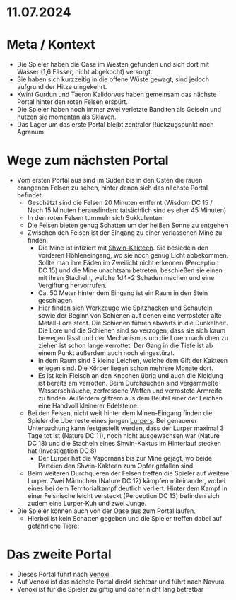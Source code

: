 # 11.07.2024

# Meta / Kontext
* Die Spieler haben die Oase im Westen gefunden und sich dort mit Wasser (1,6 Fässer, nicht abgekocht) versorgt.
* Sie haben sich kurzzeitig in die offene Wüste gewagt, sind jedoch aufgrund der Hitze umgekehrt.
* Kwint Gurdun und Taeron Kalidorvus haben gemeinsam das nächste Portal hinter den roten Felsen erspürt.
* Die Spieler haben noch immer zwei verletzte Banditen als Geiseln und nutzen sie momentan als Sklaven.
* Das Lager um das erste Portal bleibt zentraler Rückzugspunkt nach Agranum.

# Wege zum nächsten Portal
* Vom ersten Portal aus sind im Süden bis in den Osten die rauen orangenen Felsen zu sehen, hinter denen sich das nächste Portal befindet.
    * Geschätzt sind die Felsen 20 Minuten entfernt (Wisdom DC 15 / Nach 15 Minuten herausfinden: tatsächlich sind es eher 45 Minuten)
    * In den roten Felsen tummeln sich Sukkulenten.
    * Die Felsen bieten genug Schatten um der heißen Sonne zu entgehen
    * Zwischen den Felsen ist der Eingang zu einer verlassenen Mine zu finden.
        * Die Mine ist infiziert mit [Shwin-Kakteen](/content/Himmelskoerper/Aridess/Flora/Shwin-Kaktus/DnD-5e_Flora-Blatt.md). Sie besiedeln den vorderen Höhleneingang, wo sie noch genug Licht abbekommen. Sollte man ihre Fäden im Zweilicht nicht erkennen (Perception DC 15) und die Mine unachtsam betreten, beschießen sie einen mit ihren Stacheln, welche 1d4*2 Schaden machen und eine Vergiftung hervorrufen.
        * Ca. 50 Meter hinter dem Eingang ist ein Raum in den Stein geschlagen. 
        * Hier finden sich Werkzeuge wie Spitzhacken und Schaufeln sowie der Beginn von Schienen auf denen eine verrosteter alte Metall-Lore steht. Die Schienen führen abwärts in die Dunkelheit. Die Lore und die Schienen sind so verzogen, dass sie sich kaum bewegen lässt und der Mechanismus um die Loren nach oben zu ziehen ist schon lange verrottet. Der Gang in die Tiefe ist ab einem Punkt außerdem auch noch eingestürzt.
        * In dem Raum sind 3 kleine Leichen, welche dem Gift der Kakteen erlegen sind. Die Körper liegen schon mehrere Monate dort.
        * Es ist kein Fleisch an den Knochen übrig und auch die Kleidung ist bereits am verrotten. Beim Durchsuchen sind vergammelte Wasserschläuche, zerfressene Waffen und verrostete Armreife zu finden. Außerdem glitzern aus dem Beutel einer der Leichen eine Handvoll kleinerer Edelsteine.
    * Bei den Felsen, nicht weit hinter dem Minen-Eingang finden die Spieler die Überreste eines jungen [Lurpers](/content/Himmelskoerper/Aridess/Fauna/Lurper/DnD-5e_Fauna-Blatt.md). Bei genauerer Untersuchung kann festgestellt werden, dass der Lurper maximal 3 Tage tot ist (Nature DC 11), noch nicht ausgewachsen war (Nature DC 18) und die Stacheln eines Shwin-Kaktus im Hinterlauf stecken hat (Investigation DC 8)
        * Der Lurper hat die Vapornans bis zur Mine gejagt, wo beide Parteien den Shwin-Kakteen zum Opfer gefallen sind.
    * Beim weiteren Durchqueren der Felsen treffen die Spieler auf weitere Lurper. Zwei Männchen (Nature DC 12) kämpfen miteinander, wobei eines bei dem Territorialkampf deutlich verliert. Hinter dem Kampf in einer Felsnische leicht versteckt (Perception DC 13) befinden sich zudem eine Lurper-Kuh und zwei Junge.
* Die Spieler können auch von der Oase aus zum Portal laufen.
    * Hierbei ist kein Schatten gegeben und die Spieler treffen dabei auf gefährliche Tiere:

# Das zweite Portal
* Dieses Portal führt nach [Venoxi](/content/Himmelskoerper/Venoxi/index.md). 
* Auf Venoxi ist das nächste Portal direkt sichtbar und führt nach Navura.
* Venoxi ist für die Spieler zu giftig und daher nicht lang betretbar

<!-- Weiteres Material

# Weitere Portal-Ziele

## Linunar
* Tote Urzeit-Welt
* Viele riesiege Insekten, Farn-Bäume und Reptilien
* Strahlenbelastet

## Luqua
* Nur Riff-Dörfer sind zugänglich
* Die Portale sind möglicherweise sehr weit unter Wasser (Gefahr durch Druck)

# Verlauf der Ikusation
Bei der Etablierung der Versorgungskette stoßen die Spieler früher oder später auf den Planeten Navura und seine Bewohner. Von hier erschließen sie dann als nächstes ein Portal zum Planeten Mognar, was insgesamt zum Start des Krieges der Drachenkinder gegen Navura führt. 
-->
